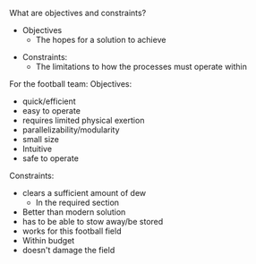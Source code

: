 What are objectives and constraints?
- Objectives
	- The hopes for a solution to achieve
* Constraints:
	* The limitations to how the processes must operate within


For the football team:
Objectives:
- quick/efficient
- easy to operate
- requires limited physical exertion
- parallelizability/modularity
- small size
- Intuitive
- safe to operate

Constraints:
- clears a sufficient amount of dew
	- In the required section
- Better than modern solution
- has to be able to stow away/be stored
- works for this football field
- Within budget
- doesn't damage the field




